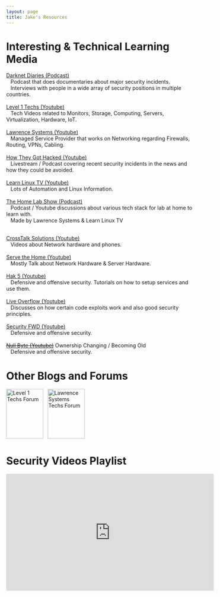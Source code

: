 ```yaml
---
layout: page
title: Jake's Resources
---
```


<h1>Interesting & Technical Learning Media</h1>
<a href="https://darknetdiaries.com/">Darknet Diaries (Podcast)</a>
<br>&nbsp;&nbsp;&nbsp;Podcast that does documentaries about major security incidents.
<br>&nbsp;&nbsp;&nbsp;Interviews with people in a wide array of security positions in multiple countries.
<br>
<br><a href="https://www.youtube.com/channel/UC4w1YQAJMWOz4qtxinq55LQ">Level 1 Techs (Youtube)</a>
<br>&nbsp;&nbsp;&nbsp;Tech Videos related to Monitors, Storage, Computing, Servers, Virtualization, Hardware, IoT.
<br>
<br><a href="https://www.youtube.com/channel/UCHkYOD-3fZbuGhwsADBd9ZQ">Lawrence Systems (Youtube)</a>
<br>&nbsp;&nbsp;&nbsp;Managed Service Provider that works on Networking regarding Firewalls, Routing, VPNs, Cabling.
<br>
<br><a href="https://www.youtube.com/channel/UCZ1vdUnlEZdtw0NysynGYPQ">How They Got Hacked (Youtube)</a>
<br>&nbsp;&nbsp;&nbsp;Livestream / Podcast covering recent security incidents in the news and how they could be avoided.
<br>
<br><a href="https://www.youtube.com/user/JtheLinuxguy">Learn Linux TV (Youtube)</a>
<br>&nbsp;&nbsp;&nbsp;Lots of Automation and Linux Information.
<br>
<br><a href="https://thehomelab.show/">The Home Lab Show (Podcast)</a>
<br>&nbsp;&nbsp;&nbsp;Podcast / Youtube discussions about various tech stack for lab at home to learn with.
<br>&nbsp;&nbsp;&nbsp;Made by Lawrence Systems & Learn Linux TV

<br><a href="https://www.youtube.com/channel/UCVS6ejD9NLZvjsvhcbiDzjw">CrossTalk Solutions (Youtube)</a>
<br>&nbsp;&nbsp;&nbsp;Videos about Network hardware and phones.
<br>
<br><a href="https://www.youtube.com/c/ServeTheHomeVideo">Serve the Home (Youtube)</a>
<br>&nbsp;&nbsp;&nbsp;Mostly Talk about Network Hardware & Server Hardware.
<br>
<br><a href="https://www.youtube.com/c/hak5">Hak 5 (Youtube)</a>
<br>&nbsp;&nbsp;&nbsp;Defensive and offensive security. Tutorials on how to setup services and use them.
<br> 
<br><a href="https://www.youtube.com/c/LiveOverflow">Live Overflow (Youtube)</a>
<br>&nbsp;&nbsp;&nbsp;Discusses on how certain code exploits work and also good security principles.
<br>
<br><a href="https://www.youtube.com/c/SecurityFWD">Security FWD (Youtube)</a>
<br>&nbsp;&nbsp;&nbsp;Defensive and offensive security.
<br>
<br>~~<a href="https://www.youtube.com/channel/UCgTNupxATBfWmfehv21ym-g">Null Byte (Youtube)</a>~~ Ownership Changing / Becoming Old
<br>&nbsp;&nbsp;&nbsp;Defensive and offensive security.
<br>


<h1>Other Blogs and Forums</h1>
<a href="https://forum.level1techs.com/">
<img src="{{site.url}}{{site.baseurl}}\assets\Level1Techs_Jan2020_LINK.webp"
alt="Level 1 Techs Forum" width="100" height="134"></a>
&nbsp;
<a href="https://forums.lawrencesystems.com/">
<img src="{{site.url}}{{site.baseurl}}\assets\LawrenceSystems_Jan2020_LINK.webp"
alt="Lawrence Systems Techs Forum" width="100" height="134"></a>

<h1>Security Videos Playlist</h1>
<iframe width="560" height="315"
src="https://www.youtube.com/embed/yBA6u5IsXyc?playlist=
yBA6u5IsXyc,
38M8ta13K0Q,
w04ZAXftQ_Y,
5CzURm7OpAA,
u_gOnwWEXiA,
T3Mg221FmdU,
4YYvBLAF4T8,
NG9Cg_vBKOg,
vxNymzyEWPQ,
ZUvGfuLlZus,
YVPU4oJUoOI,
NoZ7ujJhb3k,
f4rPDF993qs,
rnmcRTnTNC8,
Yo4oP2eyDtI,
jGYrE3Jw-e0,
h5PRvBpLuJs,
kSuq3Ry9PLQ,
79g40dq3M9w,
31D94QOo2gY,
h9wXq6oRBnI,
pgzWxOtk1zg,
6Chp12sEnWk,
3ctQOmjQyYg"
frameborder="0" allowfullscreen></iframe>

<!--
<iframe width="560" height="315"
src="http://www.youtube.com/embed/VIDEO_1?playlist=
VIDEO_2,
VIDEO_3,
VIDEO_4"
frameborder="0" allowfullscreen></iframe>
-->

<!-- Youtube Video IDs
yBA6u5IsXyc (It's Fine Ship it/Scan entire internet )
38M8ta13K0Q (Thread inside FBI)
w04ZAXftQ_Y (Cloudflare Survive 300Gbps attack)		
5CzURm7OpAA (Cruddy Drone Security)
u_gOnwWEXiA (Null Byte Google Dorks)
T3Mg221FmdU (Null Byte How Wi-Fi Jam)
4YYvBLAF4T8 (Search Perfect Door)
NG9Cg_vBKOg (Forensic Fails)
vxNymzyEWPQ (Physical Security doing it wrong)
ZUvGfuLlZus (Elevator Hacking)                     
YVPU4oJUoOI (Security Physical Locks)
NoZ7ujJhb3k (Phreaking Elevators)
f4rPDF993qs (Knox Box)
rnmcRTnTNC8 (Tactics of Physical Pen Testers)
Yo4oP2eyDtI (How to not suck at pentesting)
jGYrE3Jw-e0 (Hunting Rouge APs)
h5PRvBpLuJs (Hack 20 devices in 45 mins)
kSuq3Ry9PLQ (Hacker Fundamentals)
79g40dq3M9w (Pentest Dave Kennedy)
31D94QOo2gY (Secret life of SIM Cards)
h9wXq6oRBnI (Hacker hired by Goverment)
pgzWxOtk1zg (128 vs 256 Encryption Computerphile)
6Chp12sEnWk (How the Feds Caught Russian Mega-Carder)
3ctQOmjQyYg (DEFCON 2013 Documentary


-->
